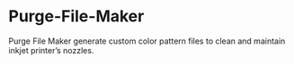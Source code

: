 # Purge-File-Maker
Purge File Maker generate custom color pattern files to clean and maintain inkjet printer’s nozzles.

